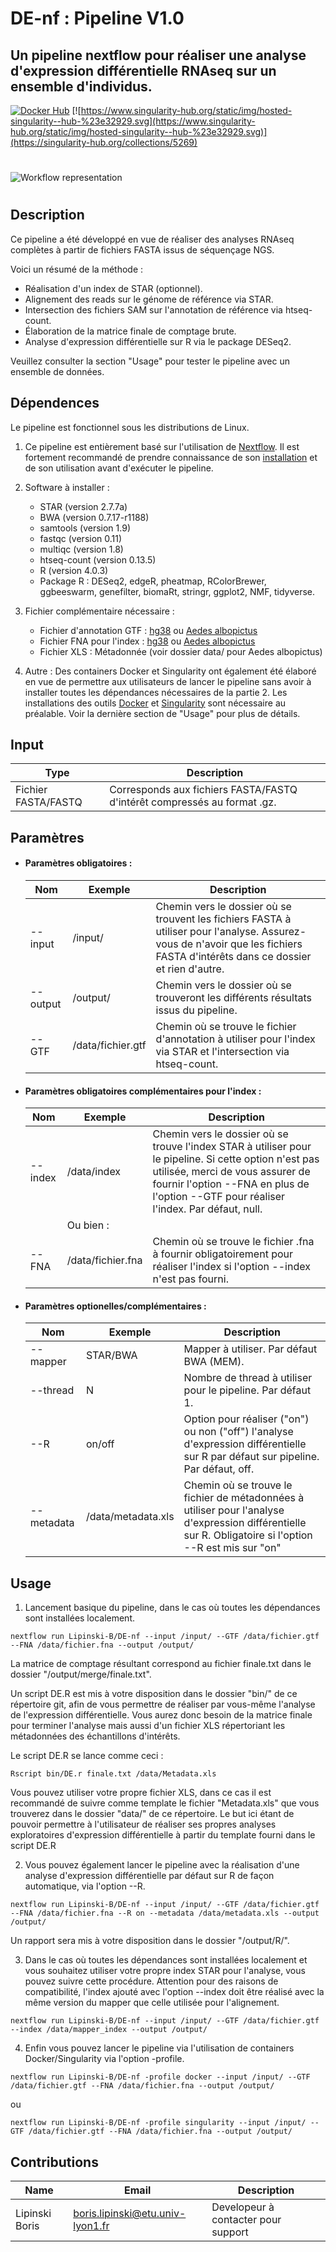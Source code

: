 # DE-nf  : Pipeline V1.0
## Un pipeline nextflow pour réaliser une analyse d'expression différentielle RNAseq sur un ensemble d'individus.
[![Docker Hub](https://img.shields.io/badge/docker-ready-blue.svg)](https://hub.docker.com/r/lipinskiboris/de-nf/)
[![https://www.singularity-hub.org/static/img/hosted-singularity--hub-%23e32929.svg](https://www.singularity-hub.org/static/img/hosted-singularity--hub-%23e32929.svg)](https://singularity-hub.org/collections/5269)

#
![Workflow representation](analyses-nf.png)
#

## Description
Ce pipeline a été développé en vue de réaliser des analyses RNAseq complètes à partir de fichiers FASTA issus de séquençage NGS.

Voici un résumé de la méthode :
- Réalisation d'un index de STAR (optionnel).
- Alignement des reads sur le génome de référence via STAR.
- Intersection des fichiers SAM sur l'annotation de référence via htseq-count.
- Élaboration de la matrice finale de comptage brute.
- Analyse d'expression différentielle sur R via le package DESeq2.

Veuillez consulter la section "Usage" pour tester le pipeline avec un ensemble de données.

## Dépendences
Le pipeline est fonctionnel sous les distributions de Linux.

1. Ce pipeline est entièrement basé sur l'utilisation de [Nextflow](https://www.nextflow.io). Il est fortement recommandé de prendre connaissance de son [installation](https://www.nextflow.io/docs/latest/getstarted.html) et de son utilisation avant d'exécuter le pipeline.

2. Software à installer : 
    - STAR (version 2.7.7a)
    - BWA (version 0.7.17-r1188)
    - samtools (version 1.9)
    - fastqc (version 0.11)
    - multiqc (version 1.8)
    - htseq-count (version 0.13.5)
    - R (version 4.0.3)
    - Package R : DESeq2, edgeR, pheatmap, RColorBrewer, ggbeeswarm, genefilter, biomaRt, stringr, ggplot2, NMF, tidyverse.
 


3. Fichier complémentaire nécessaire :
    - Fichier d'annotation GTF : [hg38](https://hgdownload.soe.ucsc.edu/goldenPath/hg38/bigZips/latest/) ou [Aedes albopictus](https://ftp.ncbi.nlm.nih.gov/genomes/all/annotation_releases/7160/102/GCF_006496715.1_Aalbo_primary.1/GCF_006496715.1_Aalbo_primary.1_genomic.gtf.gz)
    - Fichier FNA pour l'index : [hg38](https://hgdownload.soe.ucsc.edu/goldenPath/hg38/bigZips/genes/) ou [Aedes albopictus](https://ftp.ncbi.nlm.nih.gov/genomes/all/annotation_releases/7160/102/GCF_006496715.1_Aalbo_primary.1/GCF_006496715.1_Aalbo_primary.1_genomic.fna.gz)
    - Fichier XLS : Métadonnée (voir dossier data/ pour Aedes albopictus)


4. Autre : 
Des containers Docker et Singularity ont également été élaboré en vue de permettre aux utilisateurs de lancer le pipeline sans avoir à installer toutes les dépendances nécessaires de la partie 2. Les installations des outils [Docker](https://docs.docker.com/engine/install/ubuntu/) et [Singularity](https://singularity.lbl.gov/install-linux) sont nécessaire au préalable. Voir la dernière section de "Usage" pour plus de détails.



## Input
  | Type      | Description   |
  |-----------|---------------|
  | Fichier FASTA/FASTQ | Corresponds aux fichiers FASTA/FASTQ d'intérêt compressés au format .gz. |


## Paramètres

* #### Paramètres obligatoires :
    | Nom      | Exemple | Description     |
    |----------|---------|-----------------|
    | --input  | /input/ | Chemin vers le dossier où se trouvent les fichiers FASTA à utiliser pour l'analyse. Assurez-vous de n'avoir que les fichiers FASTA d'intérêts dans ce dossier et rien d'autre. |
    | --output | /output/| Chemin vers le dossier où se trouveront les différents résultats issus du pipeline. |
    | --GTF    | /data/fichier.gtf | Chemin où se trouve le fichier d'annotation à utiliser pour l'index via STAR et l'intersection via htseq-count. |


* #### Paramètres obligatoires complémentaires pour l'index :
    | Nom       | Exemple | Description     |
    |-----------|---------|-----------------|
    | --index | /data/index | Chemin vers le dossier où se trouve l'index STAR à utiliser pour le pipeline. Si cette option n'est pas utilisée, merci de vous assurer de fournir l'option --FNA en plus de l'option --GTF pour réaliser l'index. Par défaut, null. |
    |  | Ou bien : |  |
    | --FNA     | /data/fichier.fna | Chemin où se trouve le fichier .fna à fournir obligatoirement pour réaliser l'index si l'option --index n'est pas fourni. |


* #### Paramètres optionelles/complémentaires :
    | Nom      | Exemple | Description     |
    |----------|---------|-----------------|
    | --mapper | STAR/BWA| Mapper à utiliser. Par défaut BWA (MEM).|
    | --thread | N       | Nombre de thread à utiliser pour le pipeline. Par défaut 1.|
    | --R      | on/off  | Option pour réaliser ("on") ou non ("off") l'analyse d'expression différentielle sur R par défaut sur pipeline. Par défaut, off. |
    | --metadata | /data/metadata.xls | Chemin où se trouve le fichier de métadonnées à utiliser pour l'analyse d'expression différentielle sur R. Obligatoire si l'option --R est mis sur "on" |



## Usage
1. Lancement basique du pipeline, dans le cas où toutes les dépendances sont installées localement.

  ```
  nextflow run Lipinski-B/DE-nf --input /input/ --GTF /data/fichier.gtf --FNA /data/fichier.fna --output /output/
  ```
  
  La matrice de comptage résultant correspond au fichier finale.txt dans le dossier "/output/merge/finale.txt". 
  
  Un script DE.R est mis à votre disposition dans le dossier "bin/" de ce répertoire git, afin de vous permettre de réaliser par vous-même l'analyse de l'expression différentielle. Vous aurez donc besoin de la matrice finale pour terminer l'analyse mais aussi d'un fichier XLS répertoriant les métadonnées des échantillons d'intérêts. 
  
  Le script DE.R se lance comme ceci :
  
  ```
  Rscript bin/DE.r finale.txt /data/Metadata.xls
  ```

  Vous pouvez utiliser votre propre fichier XLS, dans ce cas il est recommandé de suivre comme template le fichier "Metadata.xls" que vous trouverez dans le dossier "data/" de ce répertoire. Le but ici étant de pouvoir permettre à l'utilisateur de réaliser ses propres analyses exploratoires d'expression différentielle à partir du template fourni dans le script DE.R



2. Vous pouvez également lancer le pipeline avec la réalisation d'une analyse d'expression différentielle par défaut sur R de façon automatique, via l'option --R.
  ```
  nextflow run Lipinski-B/DE-nf --input /input/ --GTF /data/fichier.gtf --FNA /data/fichier.fna --R on --metadata /data/metadata.xls --output /output/
  ```
  Un rapport sera mis à votre disposition dans le dossier "/output/R/". 



3. Dans le cas où toutes les dépendances sont installées localement et vous souhaitez utiliser votre propre index STAR pour l'analyse, vous pouvez suivre cette procédure. Attention pour des raisons de compatibilité, l'index ajouté avec l'option --index doit être réalisé avec la même version du mapper que celle utilisée pour l'alignement.

  ```
  nextflow run Lipinski-B/DE-nf --input /input/ --GTF /data/fichier.gtf --index /data/mapper_index --output /output/
  ```



4. Enfin vous pouvez lancer le pipeline via l'utilisation de containers Docker/Singularity via l'option -profile.
  
  ```
  nextflow run Lipinski-B/DE-nf -profile docker --input /input/ --GTF /data/fichier.gtf --FNA /data/fichier.fna --output /output/
  ```
  ou

  ```
  nextflow run Lipinski-B/DE-nf -profile singularity --input /input/ --GTF /data/fichier.gtf --FNA /data/fichier.fna --output /output/
  ```




## Contributions

  | Name      | Email | Description     |
  |-----------|-------|-----------------|
  | Lipinski Boris    | boris.lipinski@etu.univ-lyon1.fr | Developeur à contacter pour support |
